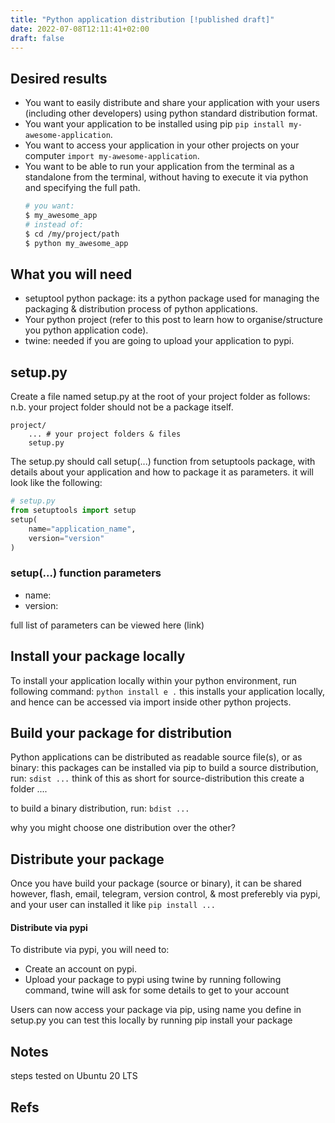```yaml
---
title: "Python application distribution [!published draft]"
date: 2022-07-08T12:11:41+02:00
draft: false
---
```


## Desired results
- You want to easily distribute and share your application with your users (including other developers) using python standard distribution format.
- You want your application to be installed using pip `pip install my-awesome-application`.
- You want to access your application in your other projects on your computer  `import my-awesome-application`.
- You want to be able to run your application from the terminal as a standalone from the terminal, without having to execute it via python and specifying the full path.
  ```zsh
  # you want:
  $ my_awesome_app
  # instead of:
  $ cd /my/project/path
  $ python my_awesome_app
  ```

<!-- incredients -->
## What you will need
- setuptool python package: its a python package used for managing the packaging & distribution process of python applications.
- Your python project (refer to this post to learn how to organise/structure you python application code).
- twine: needed if you are going to upload your application to pypi.

<!-- ## Steps -->
## setup.py
Create a file named setup.py at the root of your project folder as follows:
n.b. your project folder should not be a package itself.

```
project/
    ... # your project folders & files
    setup.py
```

The setup.py should call setup(...) function from setuptools package, with details about your application and how to package it as parameters.
it will look like the following:

```python
# setup.py
from setuptools import setup
setup(
    name="application_name",
    version="version"
)
```

### setup(...) function parameters
- name:
- version:

full list of parameters can be viewed here (link)

## Install your package locally
To install your application locally within your python environment, run following command:
`python install e .`
this installs your application locally, and hence can be accessed via import inside other python projects.

## Build your package for distribution
Python applications can be distributed as readable source file(s), or as binary:
this packages can be installed via pip
to build a source distribution, run:
`sdist ...` think of this as short for source-distribution
this create a folder ....

to build a binary distribution, run:
`bdist ...`

why you might choose one distribution over the other?

## Distribute your package

Once you have build your package (source or binary), it can be shared however, flash, email, telegram, version control, & most preferebly via pypi,
and your user can installed it like `pip install ...`

#### Distribute via pypi
To distribute via pypi, you will need to:
- Create an account on pypi.
- Upload your package to pypi using twine by running following command, twine will ask for some details to get to your account

Users can now access your package via pip, using name you define in setup.py
you can test this locally by running pip install your package

## Notes

steps tested on Ubuntu 20 LTS

## Refs
